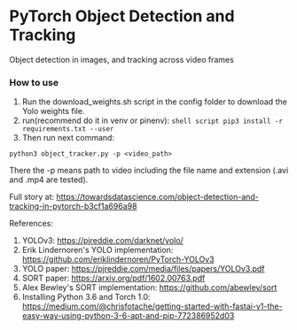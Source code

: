 # PyTorch Object Detection and Tracking
Object detection in images, and tracking across video frames

### How to use
1. Run the download_weights.sh script in the config folder to download the Yolo weights file.
2. run(recommend do it in venv or pinenv):
```shell script pip3 install -r requirements.txt --user```
3. Then run next command: 
```shell script
python3 object_tracker.py -p <video_path>
```
There the -p means path to video including the file name and extension (.avi and .mp4 are tested). 

Full story at:
https://towardsdatascience.com/object-detection-and-tracking-in-pytorch-b3cf1a696a98

References:
1. YOLOv3: https://pjreddie.com/darknet/yolo/
2. Erik Lindernoren's YOLO implementation: https://github.com/eriklindernoren/PyTorch-YOLOv3
3. YOLO paper: https://pjreddie.com/media/files/papers/YOLOv3.pdf
4. SORT paper: https://arxiv.org/pdf/1602.00763.pdf
5. Alex Bewley's SORT implementation: https://github.com/abewley/sort
6. Installing Python 3.6 and Torch 1.0: https://medium.com/@chrisfotache/getting-started-with-fastai-v1-the-easy-way-using-python-3-6-apt-and-pip-772386952d03
